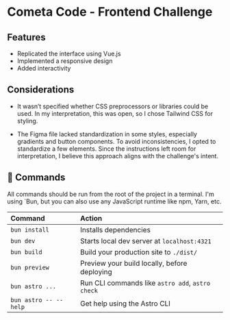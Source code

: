 # Cometa Code - Frontend Challenge

## Features

- Replicated the interface using Vue.js
- Implemented a responsive design
- Added interactivity

## Considerations

- It wasn’t specified whether CSS preprocessors or libraries could be used. In my interpretation, this was open, so I chose Tailwind CSS for styling.

- The Figma file lacked standardization in some styles, especially gradients and button components. To avoid inconsistencies, I opted to standardize a few elements. Since the instructions left room for interpretation, I believe this approach aligns with the challenge's intent.

## 🧞 Commands

All commands should be run from the root of the project in a terminal. I'm using `Bun, but you can also use any JavaScript runtime like npm, Yarn, etc.

| Command                   | Action                                           |
| :------------------------ | :----------------------------------------------- |
| `bun install`             | Installs dependencies                            |
| `bun dev`             | Starts local dev server at `localhost:4321`      |
| `bun build`           | Build your production site to `./dist/`          |
| `bun preview`         | Preview your build locally, before deploying     |
| `bun astro ...`       | Run CLI commands like `astro add`, `astro check` |
| `bun astro -- --help` | Get help using the Astro CLI                     |
